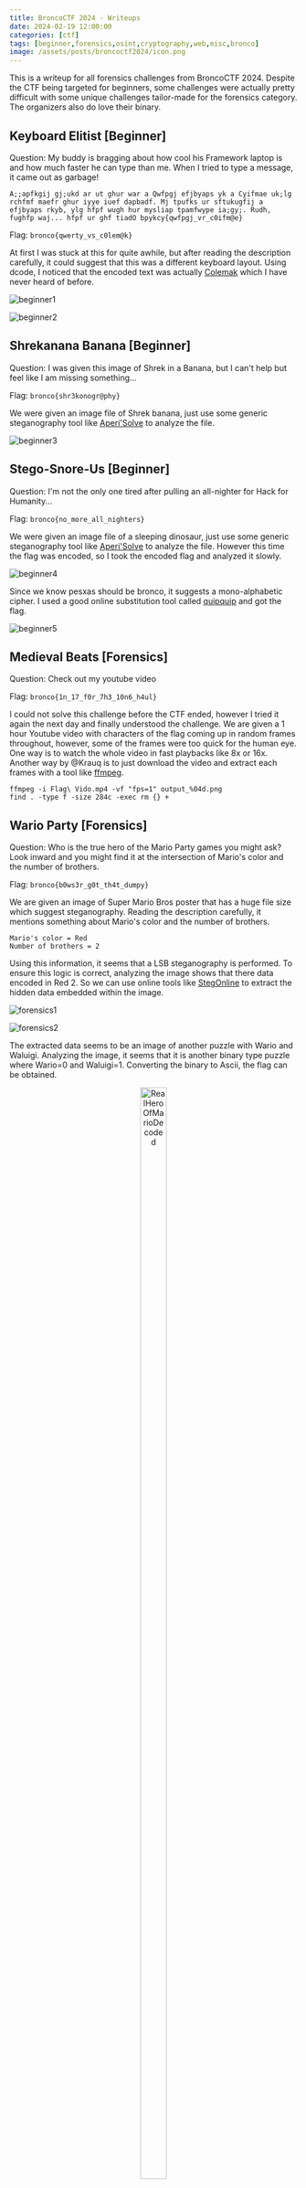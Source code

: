 ```yaml
---
title: BroncoCTF 2024 - Writeups
date: 2024-02-19 12:00:00
categories: [ctf]
tags: [beginner,forensics,osint,cryptography,web,misc,bronco]
image: /assets/posts/broncoctf2024/icon.png
---
```


This is a writeup for all forensics challenges from BroncoCTF 2024. Despite the CTF being targeted for beginners, some challenges were actually pretty difficult with some unique challenges tailor-made for the forensics category. The organizers also do love their binary.

## Keyboard Elitist [Beginner]
Question: My buddy is bragging about how cool his Framework laptop is and how much faster he can type than me. When I tried to type a message, it came out as garbage!
```
A;;apfkgij gj;ukd ar ut ghur war a Qwfpgj efjbyaps yk a Cyifmae uk;lg rchfmf maefr ghur iyye iuef dapbadf. Mj tpufks ur sftukugfij a efjbyaps rkyb, ylg hfpf wugh hur mysliap tpamfwype ia;gy;. Rudh, fughfp waj... hfpf ur ghf tiadO bpykcy{qwfpgj_vr_c0ifm@e}
```

Flag: `bronco{qwerty_vs_c0lem@k}`

At first I was stuck at this for quite awhile, but after reading the description carefully, it could suggest that this was a different keyboard layout. Using dcode, I noticed that the encoded text was actually [Colemak](https://colemak.com/) which I have never heard of before.

![beginner1](/assets/posts/broncoctf2024/beginner1.png)

![beginner2](/assets/posts/broncoctf2024/beginner2.png)

## Shrekanana Banana [Beginner]
Question: I was given this image of Shrek in a Banana, but I can't help but feel like I am missing something...

Flag: `bronco{shr3konogr@phy}`

We were given an image file of Shrek banana, just use some generic steganography tool like [Aperi'Solve](https://www.aperisolve.com/) to analyze the file.

![beginner3](/assets/posts/broncoctf2024/beginner3.png)

## Stego-Snore-Us [Beginner]
Question: I'm not the only one tired after pulling an all-nighter for Hack for Humanity...

Flag: `bronco{no_more_all_nighters}`

We were given an image file of a sleeping dinosaur, just use some generic steganography tool like [Aperi'Solve](https://www.aperisolve.com/) to analyze the file. However this time the flag was encoded, so I took the encoded flag and analyzed it slowly.

![beginner4](/assets/posts/broncoctf2024/beginner4.png)

Since we know pesxas should be bronco, it suggests a mono-alphabetic cipher. I used a good online substitution tool called [quipquip](https://quipqiup.com/) and got the flag.

![beginner5](/assets/posts/broncoctf2024/beginner5.png)

## Medieval Beats [Forensics]
Question: Check out my youtube video

Flag: `bronco{1n_17_f0r_7h3_10n6_h4ul}`

I could not solve this challenge before the CTF ended, however I tried it again the next day and finally understood the challenge. We are given a 1 hour Youtube video with characters of the flag coming up in random frames throughout, however, some of the frames were too quick for the human eye. One way is to watch the whole video in fast playbacks like 8x or 16x. Another way by @Krauq is to just download the video and extract each frames with a tool like [ffmpeg](https://ffmpeg.org/).

```
ffmpeg -i Flag\ Vido.mp4 -vf "fps=1" output_%04d.png  
find . -type f -size 284c -exec rm {} +
```

## Wario Party [Forensics]
Question: Who is the true hero of the Mario Party games you might ask? Look inward and you might find it at the intersection of Mario's color and the number of brothers.

Flag: `bronco{b0ws3r_g0t_th4t_dumpy}`

We are given an image of Super Mario Bros poster that has a huge file size which suggest steganography. Reading the description carefully, it mentions something about Mario's color and the number of brothers.
```
Mario's color = Red
Number of brothers = 2
```

Using this information, it seems that a LSB steganography is performed. To ensure this logic is correct, analyzing the image shows that there data encoded in Red 2. So we can use online tools like [StegOnline](https://georgeom.net/StegOnline/upload) to extract the hidden data embedded within the image.

![forensics1](/assets/posts/broncoctf2024/forensics1.png)

![forensics2](/assets/posts/broncoctf2024/forensics2.png)

The extracted data seems to be an image of another puzzle with Wario and Waluigi. Analyzing the image, it seems that it is another binary type puzzle where Wario=0 and Waluigi=1. Converting the binary to Ascii, the flag can be obtained.

<p align="center">
  <img src="/assets/posts/broncoctf2024/forensics3.jpg" alt="RealHeroOfMarioDecoded" width="30%" height="70%"/>
</p>

![forensics4](/assets/posts/broncoctf2024/forensics4.png)

## Boom [Forensics]
Question: With all these talks of arbitration, things are tense here around the office. I feel like people are going to explode at any moment. I gotta watch where I step before I accidentally bring something up and uncover something I didn't want to.

Hint: Look into Minesweeper and hex

Flag: `bronco{bo0m!}`

We are given a file with the .mbf extension, containing several hex digits. Initially having no clue on what the file should be used on, the authors provided a really good hint that helps clarifying this issue.

![forensics5](/assets/posts/broncoctf2024/forensics5.png)

By Googling minesweeper and mbf, I come across [MZRG](https://mzrg.com/js/mine/make_board.html) that allows players to load custom minesweeper boards to a game using the hex values. After getting the minesweeper board, I had no clue what I was looking at. However, I noticed 'XD' was written using the mines at the right side of the board map. This suggest that the flag was probably the huge chunk at the left side of the board map.

![forensics6](/assets/posts/broncoctf2024/forensics6.png)

## Mystery Sound [Forensics]
Question: This transmission supposedly contains a secret flag, but I can't decode it because of some interference. Can you help?

Flag: `bronco{y0u_mu57_h4v3_4m4z1ng_h34r1ng}`

We are given a wav audio file in this challenge, which also means audio steganography. Using [Sonic Visualizer](https://www.sonicvisualiser.org/) on Windows, a spectrogram layer can be added and a weird encoded message can be found. It seems to either be digital waves or morse code.

![forensics8](/assets/posts/broncoctf2024/forensics8.png)

But after analyzing it, it was definitely digital waves where down=0 and up=1. With 0s and 1s again, it is yet another binary type puzzle. So I manually inserted each bit and decoded them using [cryptii](https://cryptii.com/pipes/binary-decoder) (had to repeat 6 times rip my eyes) and finally got the flag.

![forensics9](/assets/posts/broncoctf2024/forensics9.png)

![forensics10](/assets/posts/broncoctf2024/forensics10.png)

## LAN Party [Forensics]
Question: My friend is SO MEAN! He changed my password on my home router and hid it in this Minecraft world. He even unmined the chunk I dug out...what a jerk. Ugh, now I am just here at the top of the world rather than at bedrock mining diamonds.

Flag: `bronco{b1rd's_Ey3_View}`

I could not solve this challenge before the CTF ended, however the authors gave me the method to solving it so I attempting it myself after. Since it was Minecraft forensics, I assume we had to analyze the chunk position in NBTExplorer to uncover hidden values. However, the authors mentioned that another specific tool can be used to get the flag directly.

![forensics11](/assets/posts/broncoctf2024/forensics11.png)

As shown in the Discord chat, it seems that using [uNmINeD](https://unmined.net/) allows the player to see a top down view of a minecraft world, where the flag can be easily seen.

![forensics12](/assets/posts/broncoctf2024/forensics12.png)

## Wiki Wiki Wiki [OSINT]
Question: Not much to go off here, but it’s all you need: Wikipedia and 128.125.52.138. The flag is not in the typical format, but wrap it in bronco{} before submitting. You will know when you find it.

Flag: `bronco{cNi76bV2IVERlh97hP}`

Search the IP address on Wikipedia

![osint1](/assets/posts/broncoctf2024/osint1.png)

![osint2](/assets/posts/broncoctf2024/osint2.png)

## Preschool Lessons [Cryptography]
Question: a b c... easy as 1 2 3... Do you REALLY know your ABCs? 
```
abbaaabacabbbaabacabbabbbbcabbabbbacabbaaabbcabbabbbbcabbbbabbcabbabaabcababbbbbcabbabbabcaabbaaabcabbbaabbcabbbaabbcababbbbbcabbbaaaacabbbaabacaabbaabbcabbbaabbcabbaaabbcabbabaaacabbabbbbcaabbaaaacabbabbaacabbbbbab
```

Flag: `bronco{i_m1ss_pr3scho0l}`

Reading the description, it is obvious that abc maps to 123. But thinking about it, it does not map to anything related to an encoding method or the flag. After analyzing the text for a long time, I noticed that it looks like binary again (the authors love binary for some reason) where c represents the space between a byte. So I mapped a=0 and b=1 and it worked.

![crypto1](/assets/posts/broncoctf2024/crypto1.png)

## Zodiac Killer [Cryptography]
Question: The Zodiac Killer is on the loose! I saw this message spray painted on a wall.

Flag: `bronco{LOOKOVERYOURSHOULDER}`

We are given a simple text that resembles the Zodiac Killer Cipher, just decode it.

![crypto2](/assets/posts/broncoctf2024/crypto2.png)

## Electrical Engineering [Cryptography]
Question: I hate electrical engineering

Flag: `bronco{rEsi5t_ev1L}`

We are given a pdf with many 6-band resistors. After awhile, I stumbled upon this [tool](https://www.geocachingtoolbox.com/index.php?lang=en&page=resistorCode) that helps calculate the Ω values for each resistor.

![crypto3](/assets/posts/broncoctf2024/crypto3.png)

![crypto4](/assets/posts/broncoctf2024/crypto4.png)

Noticing that the Ω values seems to represent certain numbers, I tried every resistor's Ω value on CyberChef and it succesfully decoded the flag. Thanks @eror__404 for the sanity check.

![crypto5](/assets/posts/broncoctf2024/crypto5.png)

## Oh, Danny [Cryptography]
Question: When using AES in CBC mode, Danny has a habit of leaving messages in his initialization vectors. Can you find his secret message?
```
key = 73757065725f6b65795f73747265616d
pt1 = 4163636f7264696e6720746f20616c6c
pt2 = 206b6e6f776e206c617773206f662061
ct2 = 817ed4df4521cc2d6e746c45a834aa2d
```

Flag: `bronco{d0nt_l3@k_ur_k3y}`

From the description, it seems that we have to reverse the AES-CBC encryption to obtain the IV. I could not solve this challenge before the CTF ended, however I tried it again the next day since I knew the concept.

![crypto6](/assets/posts/broncoctf2024/crypto6.png)

So I created a simple Python script to reverse the encryption process and obtain the IV. This script was heavily inspired from @Krauq writeup so credits to him.

```
from Crypto.Cipher import AES
from binascii import unhexlify

key = unhexlify("73757065725f6b65795f73747265616d")
ct2 = unhexlify("817ed4df4521cc2d6e746c45a834aa2d")
pt2 = unhexlify("206b6e6f776e206c617773206f662061")
pt1 = unhexlify("4163636f7264696e6720746f20616c6c")

# Decrypt ct2 to get "pt2 XOR ct1"
cipher = AES.new(key, AES.MODE_ECB)
decrypted_ct2 = cipher.decrypt(ct2)

# Calculate ct1
ct1 = bytes(a ^ b for a, b in zip(decrypted_ct2, pt2))

# Decrypt ct1 to get "pt1 XOR IV"
decrypted_ct1 = cipher.decrypt(ct1)

# Calculate IV
iv = bytes(a ^ b for a, b in zip(decrypted_ct1, pt1))
print(iv)
```

![crypto7](/assets/posts/broncoctf2024/crypto7.png)

## ACM Borg Members [Web]
Question: I am convinced the board members of Santa Clara's ACM clubs are cyborgs! They are definitely digitally enhanced! ACM Board? More like, ACM-BORG! If only I had a way of proving it.

Flag: `bronco{be3p_b0op_@CM_are_cyb0rgs}`

Reading the title and description, it seems that I should be using robots.txt on a specific website.

![web1](/assets/posts/broncoctf2024/web1.png)

![web2](/assets/posts/broncoctf2024/web2.png)

## Blue Boy Storage [Web]
Question: This blue boy saved something on his home planet but cannot seem to find it. Can you help him?

Flag: `broncoctf{ab4_d3_4ba_d1e_1m_blu3}`

We are given the [website](https://blue.web.broncoctf.xyz/), and what I always do is to look at the source code for any open flags.

![web3](/assets/posts/broncoctf2024/web3.png)

![web4](/assets/posts/broncoctf2024/web4.png)

Analyzing the javascript, the flag can be found as expected.

![web5](/assets/posts/broncoctf2024/web5.png)

## All I Do Is [Web]
Question: I LOVE TO ROLE PLAY! for my upcoming convention, i am reliving my glory days of being a minecrafter.

Flag: `bronco{Finding_diamonds_aint_so_hard_just_dig_baby_dig}`

We are given a [Youtube video](https://www.youtube.com/watch?v=DLgYt-569jc) and a [website](https://diamonds.broncoctf.xyz/), however the website seems to not work.

![web6](/assets/posts/broncoctf2024/web6.png)

Watching the video, it was a Minecraft song on digging. Noticing how the name of the challenge closely resembles the video title, I assume we have to use the dig command, specifically to dig any TXT info in the URL.

![web7](/assets/posts/broncoctf2024/web7.png)

## Blue Herring [Web]
Question: This page contains the elusive blue herring, however it's never been seen by the human eye. See if you can catch it and rip it open to find a flag.

Flag: `broncoctf{D1s_H3rr1ng_Sh0uld4_B33n_Blue}`

We are back at Task 2 [website](https://blue.web.broncoctf.xyz/) again and this time there is another hidden flag inside it. By grepping the word "herring", a path to an image can be obtained.

![web8](/assets/posts/broncoctf2024/web8.png)

![web9](/assets/posts/broncoctf2024/web9.png)

At this point I had no clue what to do next, but after asking for hints, it seems I have to perform steganography on it (this should be a forensic challenge, not web). Since the question mentioned Blue herring, I thought of LSB steganography again. Hence I went ahead and tried zsteg and the flag can be located on Blue 8 LSB.

![web10](/assets/posts/broncoctf2024/web10.png)

However, the intended method was to just select every Blue bit MSB on [StegOnline](https://georgeom.net/StegOnline/extract) and the flag can be obtained.

![web11](/assets/posts/broncoctf2024/web11.png)

## Countries Unite [Misc]
Question: "yoshie" sent me a peculiar message. What could he possibly be trying to say?

Flag: `bronco{diveristyequityinclusion}`

We are given an image of Discord emojis. Just get the first letter of each country flag and the flag can be obtained.

![misc1](/assets/posts/broncoctf2024/misc1.png)

## BroncoCTF Crossword [Misc]
Question: I am really annoyed. I work at Bronco Venture Accelerator and instead of doing work, my boss is just sitting doing a crossword. And drinking lemon juice? WHY! I want to dump it on him and his paper. We need to make MONEY.

Flag: `bronco{crosswords_do_not_increase_shareholder_value}`

We are given a pdf file of a crossword puzzle and it seems that there are white boxes covering the crossword. Initially, I spent an hour doing the crossword puzzle and it lead to no information on the flag. Hence I had to ask hints from Discord which mentioned something about lemon juice and paper. This obviously means the text "disappeared" as lemon juice on ink produces invisible ink.

![misc2](/assets/posts/broncoctf2024/misc2.png)

Sadly, I could not solve this challenge before the CTF ended, however, I found out that using a simple CTRL+A reveals the flag (bruh).

![misc3](/assets/posts/broncoctf2024/misc3.png)
